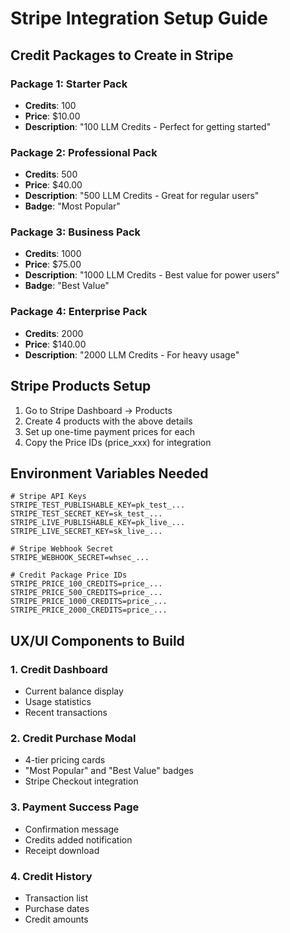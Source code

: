 # Stripe Integration Setup Guide

## Credit Packages to Create in Stripe

### Package 1: Starter Pack
- **Credits**: 100
- **Price**: $10.00
- **Description**: "100 LLM Credits - Perfect for getting started"

### Package 2: Professional Pack  
- **Credits**: 500
- **Price**: $40.00
- **Description**: "500 LLM Credits - Great for regular users"
- **Badge**: "Most Popular"

### Package 3: Business Pack
- **Credits**: 1000  
- **Price**: $75.00
- **Description**: "1000 LLM Credits - Best value for power users"
- **Badge**: "Best Value"

### Package 4: Enterprise Pack
- **Credits**: 2000
- **Price**: $140.00  
- **Description**: "2000 LLM Credits - For heavy usage"

## Stripe Products Setup

1. Go to Stripe Dashboard → Products
2. Create 4 products with the above details
3. Set up one-time payment prices for each
4. Copy the Price IDs (price_xxx) for integration

## Environment Variables Needed

```env
# Stripe API Keys
STRIPE_TEST_PUBLISHABLE_KEY=pk_test_...
STRIPE_TEST_SECRET_KEY=sk_test_...
STRIPE_LIVE_PUBLISHABLE_KEY=pk_live_...
STRIPE_LIVE_SECRET_KEY=sk_live_...

# Stripe Webhook Secret
STRIPE_WEBHOOK_SECRET=whsec_...

# Credit Package Price IDs
STRIPE_PRICE_100_CREDITS=price_...
STRIPE_PRICE_500_CREDITS=price_...
STRIPE_PRICE_1000_CREDITS=price_...
STRIPE_PRICE_2000_CREDITS=price_...
```

## UX/UI Components to Build

### 1. Credit Dashboard
- Current balance display
- Usage statistics
- Recent transactions

### 2. Credit Purchase Modal
- 4-tier pricing cards
- "Most Popular" and "Best Value" badges
- Stripe Checkout integration

### 3. Payment Success Page
- Confirmation message
- Credits added notification
- Receipt download

### 4. Credit History
- Transaction list
- Purchase dates
- Credit amounts 